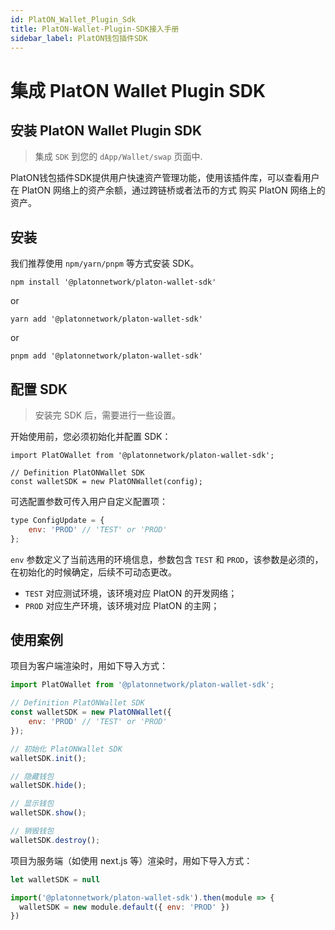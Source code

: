 ```yaml
---
id: PlatON_Wallet_Plugin_Sdk
title: PlatON-Wallet-Plugin-SDK接入手册
sidebar_label: PlatON钱包插件SDK
---
```


# 集成 PlatON Wallet Plugin SDK

## 安装 PlatON Wallet Plugin SDK

> 集成 `SDK` 到您的 `dApp/Wallet/swap` 页面中.

PlatON钱包插件SDK提供用户快速资产管理功能，使用该插件库，可以查看用户在 PlatON 网络上的资产余额，通过跨链桥或者法币的方式
购买 PlatON 网络上的资产。


## 安装

我们推荐使用 `npm/yarn/pnpm` 等方式安装 SDK。

```
npm install '@platonnetwork/platon-wallet-sdk'
```

or

```
yarn add '@platonnetwork/platon-wallet-sdk'
```

or 

```
pnpm add '@platonnetwork/platon-wallet-sdk'
```


## 配置 SDK

> 安装完 SDK 后，需要进行一些设置。

开始使用前，您必须初始化并配置 SDK：

```
import PlatOWallet from '@platonnetwork/platon-wallet-sdk';

// Definition PlatONWallet SDK
const walletSDK = new PlatONWallet(config);

```

可选配置参数可传入用户自定义配置项：

```js
type ConfigUpdate = {
    env: 'PROD' // 'TEST' or 'PROD'
};
```

`env` 参数定义了当前选用的环境信息，参数包含 `TEST` 和 `PROD`，该参数是必须的，在初始化的时候确定，后续不可动态更改。

- `TEST` 对应测试环境，该环境对应 PlatON 的开发网络；
- `PROD` 对应生产环境，该环境对应 PlatON 的主网；


## 使用案例

项目为客户端渲染时，用如下导入方式：

```js
import PlatOWallet from '@platonnetwork/platon-wallet-sdk';

// Definition PlatONWallet SDK
const walletSDK = new PlatONWallet({
    env: 'PROD' // 'TEST' or 'PROD'
});

// 初始化 PlatONWallet SDK
walletSDK.init();

// 隐藏钱包
walletSDK.hide();

// 显示钱包
walletSDK.show();

// 销毁钱包
walletSDK.destroy();
```

项目为服务端（如使用 next.js 等）渲染时，用如下导入方式：

```js
let walletSDK = null

import('@platonnetwork/platon-wallet-sdk').then(module => {
  walletSDK = new module.default({ env: 'PROD' })
})
```




